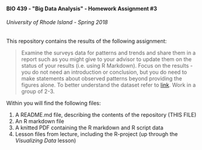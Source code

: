 #### BIO 439 - "Big Data Analysis" - Homework Assignment #3
###### University of Rhode Island - Spring 2018

This repository contains the results of the following assignment:

>Examine the surveys data for patterns and trends and share them in a report such as you might give to your advisor to update them on the status of your results (i.e. using R Markdown). Focus on the results - you do not need an introduction or conclusion, but you do need to make statements about observed patterns beyond providing the figures alone. To better understand the dataset refer to [link](http://www.datacarpentry.org/ecology-workshop/data "Data Carpentry - Ecology Workshop"). Work in a group of 2-3.

Within you will find the following files:

1. A README.md file, describing the contents of the repository (THIS FILE)
2. An R markdown file
3. A knitted PDF containing the R markdown and R script data
4. Lesson files from lecture, including the R-project (up through the *Visualizing Data* lesson)
